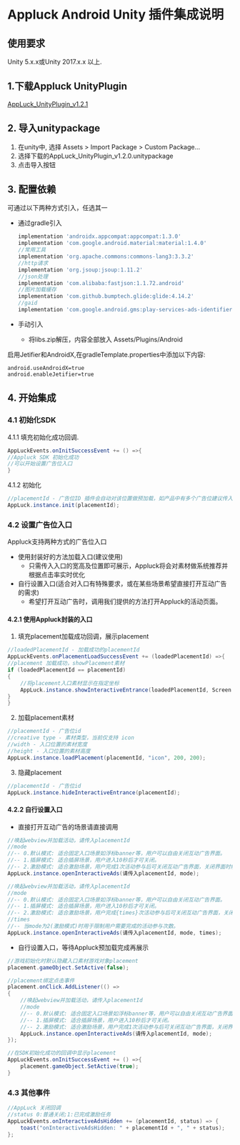 Appluck Android Unity 插件集成说明
=========



使用要求
--------
Unity 5.x.x或Unity 2017.x.x 以上.

## 1.下载Appluck UnityPlugin
 [AppLuck_UnityPlugin_v1.2.1][alup]

## 2. 导入unitypackage
1. 在unity中, 选择 Assets > Import Package > Custom Package…
2. 选择下载的AppLuck_UnityPlugin_v1.2.0.unitypackage
3. 点击导入按钮

## 3. 配置依赖
可通过以下两种方式引入，任选其一

* 通过gradle引入

  ```groovy
  implementation 'androidx.appcompat:appcompat:1.3.0'
  implementation 'com.google.android.material:material:1.4.0'
  //常用工具
  implementation 'org.apache.commons:commons-lang3:3.3.2'
  //http请求
  implementation 'org.jsoup:jsoup:1.11.2'
  //json处理
  implementation 'com.alibaba:fastjson:1.1.72.android'
  //图片加载缓存
  implementation 'com.github.bumptech.glide:glide:4.14.2'
  //gaid
  implementation 'com.google.android.gms:play-services-ads-identifier:18.0.1'
  ```

 * 手动引入

   * 将libs.zip解压，内容全部放入 Assets/Plugins/Android

启用Jetifier和AndroidX,在gradleTemplate.properties中添加以下内容:
  ```
  android.useAndroidX=true
  android.enableJetifier=true 
  ```

## 4. 开始集成

### 4.1 初始化SDK

4.1.1 填充初始化成功回调.

  ```c#
AppLuckEvents.onInitSuccessEvent += () =>{
  //Appluck SDK 初始化成功
  //可以开始设置广告位入口
}
  ```

4.1.2 初始化

  ```c#
//placementId - 广告位ID 插件会自动对该位置做预加载，如产品中有多个广告位建议传入最重要即预期曝光最多的广告位ID。生产环境的placementId请与运营人员联系获取。
AppLuck.instance.init(placementId);
  ```

### 4.2 设置广告位入口

Appluck支持两种方式的广告位入口

- 使用封装好的方法加载入口(建议使用)
  - 只需传入入口的宽高及位置即可展示，Appluck将会对素材做系统推荐并根据点击率实时优化
- 自行设置入口(适合对入口有特殊要求，或在某些场景希望直接打开互动广告的需求)
  - 希望打开互动广告时，调用我们提供的方法打开Appluck的活动页面。

#### 4.2.1 使用Appluck封装的入口

1. 填充placement加载成功回调，展示placement

  ```c#
//loadedPlacementId - 加载成功的placementId
AppLuckEvents.onPlacementLoadSuccessEvent += (loadedPlacementId) =>{
  //placement 加载成功，showPlacement素材
  if (loadedPlacementId == placementId)
  {
      //将placement入口素材显示在指定坐标
      AppLuck.instance.showInteractiveEntrance(loadedPlacementId, Screen.height - 800, Screen.width - 600);
  }
}
  ```

2. 加载placement素材

  ```c#
//placementId - 广告位id
//creative type - 素材类型，当前仅支持 icon
//width - 入口位置的素材宽度
//height - 入口位置的素材高度
AppLuck.instance.loadPlacement(placementId, "icon", 200, 200);
  ```

3. 隐藏placement

 ```c#
//placementId - 广告位id
AppLuck.instance.hideInteractiveEntrance(placementId);
  ```


#### 4.2.2 自行设置入口

- 直接打开互动广告的场景请直接调用

```c#
//唤起webview并加载活动，请传入placementId
//mode 
//-- 0.默认模式: 适合固定入口场景如浮标banner等，用户可以自由关闭互动广告界面。
//-- 1.插屏模式: 适合插屏场景，用户进入10秒后才可关闭。
//-- 2.激励模式: 适合激励场景，用户完成1次活动参与后可关闭互动广告界面，关闭界面时触发激励回调。
AppLuck.instance.openInteractiveAds(请传入placementId, mode);

//唤起webview并加载活动，请传入placementId
//mode 
//-- 0.默认模式: 适合固定入口场景如浮标banner等，用户可以自由关闭互动广告界面。
//-- 1.插屏模式: 适合插屏场景，用户进入10秒后才可关闭。
//-- 2.激励模式: 适合激励场景，用户完成{times}次活动参与后可关闭互动广告界面，关闭界面时触发激励回调。
//times
//-- 当mode为2(激励模式)时用于限制用户需要完成的活动参与次数。
AppLuck.instance.openInteractiveAds(请传入placementId, mode, times);
```

- 自行设置入口，等待Appluck预加载完成再展示

```c#
//游戏初始化时默认隐藏入口素材游戏对象placement
placement.gameObject.SetActive(false);

//placement绑定点击事件
placement.onClick.AddListener(() =>
{
    //唤起webview并加载活动，请传入placementId
    //mode 
    //-- 0.默认模式: 适合固定入口场景如浮标banner等，用户可以自由关闭互动广告界面。
    //-- 1.插屏模式: 适合插屏场景，用户进入10秒后才可关闭。
    //-- 2.激励模式: 适合激励场景，用户完成1次活动参与后可关闭互动广告界面，关闭界面时触发激励回调。
    AppLuck.instance.openInteractiveAds(请传入placementId, mode);
});

//在SDK初始化成功的回调中显示placement
AppLuckEvents.onInitSuccessEvent += () =>{
    placement.gameObject.SetActive(true);
}
```

### 4.3 其他事件
```c#
//AppLuck 关闭回调
//status 0:普通关闭;1:已完成激励任务
AppLuckEvents.onInteractiveAdsHidden += (placementId, status) => {
	toast("onInteractiveAdsHidden: " + placementId + ", " + status);
};
```

[alup]: https://github.com/jxsong1989/appluck-intergration-guide-uniwebview-unity/releases/tag/v1.2.1
